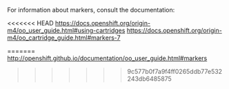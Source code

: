 For information about markers, consult the documentation:

<<<<<<< HEAD
https://docs.openshift.org/origin-m4/oo_user_guide.html#using-cartridges
https://docs.openshift.org/origin-m4/oo_cartridge_guide.html#markers-7

=======
http://openshift.github.io/documentation/oo_user_guide.html#markers
>>>>>>> 9c577b0f7a9f4ff0265ddb77e532243db6485875
